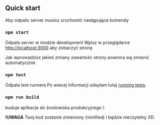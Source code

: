 ## Quick start

Aby odpalic server musisz uruchomić następujące komendy

### `npm start`

Odpala server w modzie development
Wpisz w przeglądarce [http://localhost:3000](http://localhost:3000) aby zobaczyć stronę

Jak wprowadzisz jakieś zmiany zawartość strony powinna się zmienić automatycznie

### `npm test`

Odpala test runnera
Po wiecej informacji odsyłam tutaj [running tests](https://facebook.github.io/create-react-app/docs/running-tests).

### `npm run build`

buduje aplikacje do środowiska produkcyjnego.\

**!UWAGA**
Twoj kod zostanie zmieniony (minified) i będzie nieczytelny XD.
